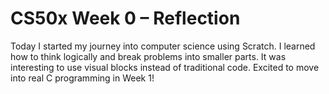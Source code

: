# CS50x Week 0 – Reflection

Today I started my journey into computer science using Scratch.
I learned how to think logically and break problems into smaller parts.
It was interesting to use visual blocks instead of traditional code.
Excited to move into real C programming in Week 1!
